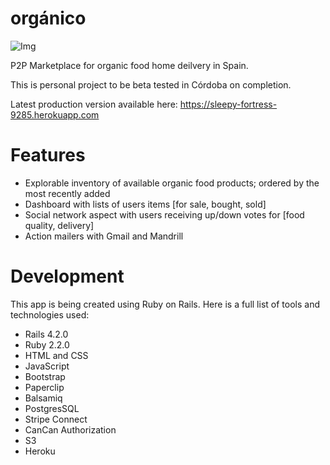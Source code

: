 orgánico
========

![Img](doctorfactorial.github.com/organico/app/assets/images/organico-screenshot)

P2P Marketplace for organic food home deilvery in Spain. 

This is personal project to be beta tested in Córdoba on completion. 

Latest production version available here: https://sleepy-fortress-9285.herokuapp.com

# Features

- Explorable inventory of available organic food products; ordered by the most recently added
- Dashboard with lists of users items [for sale, bought, sold]
- Social network aspect with users receiving up/down votes for [food quality, delivery]
- Action mailers with Gmail and Mandrill

# Development

This app is being created using Ruby on Rails. Here is a full list of tools and technologies used:

- Rails 4.2.0
- Ruby 2.2.0
- HTML and CSS
- JavaScript
- Bootstrap
- Paperclip
- Balsamiq
- PostgresSQL
- Stripe Connect
- CanCan Authorization
- S3
- Heroku
